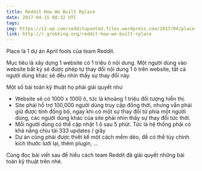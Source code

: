 ```yaml
---
title: Reddit How We Built Rplace
date: 2017-04-15 08:32 UTC
tags:
img: https://i2.wp.com/redditupvoted.files.wordpress.com/2017/04/place-final.png?crop=0px%2C0px%2C1000px%2C483px&resize=1200%2C580&ssl=1
link: http://r.grokking.org/reddit-how-we-built-rplace
---
```


Place là 1 dự án April fools của team Reddit.

Mục tiêu là xây dựng 1 website có 1 triệu ô nội dung. Một người dùng vào website bất kỳ sẽ được phép tự thay đổi nội dung 1 ô trên website, tất cả người dùng khác sẽ đều nhìn thấy sự thay đổi này.

Một số bài toán kỹ thuật họ phải giải quyết như
- Website sẽ có 1000 x 1000 ô, tức là khoảng 1 triệu đối tượng hiển thị.
- Site phải hỗ trợ 100,000 người dùng truy cập đồng thời, nhưng vẫn phải giữ được tính đồng bộ, ngay khi có một sự thay đổi từ phía một người dùng, các người dùng khác của site phải nhìn thấy sự thay đổi tức thời.
- Mỗi người dùng có thể cập nhật 1 ô sau 5 phút. Tức là hệ thống phải có khả năng chịu tải 333 updates / giây
- Dự án cũng phải được thiết kế một cách mềm dẻo, để có thể tùy chỉnh kích thước lưới lại, thêm plugin, ...

Cùng đọc bài viết sau để hiểu cách team Reddit đã giải quyết những bài toán kỹ thuật trên nhé. 